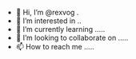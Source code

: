 - 👋 Hi, I’m @rexvog .
- 👀 I’m interested in ..
- 🌱 I’m currently learning .....
- 💞️ I’m looking to collaborate on .....
- 📫 How to reach me .....

<!---
rexvog/rexvog is a ✨ special ✨ repository because its `README.md` (this file) appears on your GitHub profile.
You can click the Preview link to take a look at your changes.
--->
